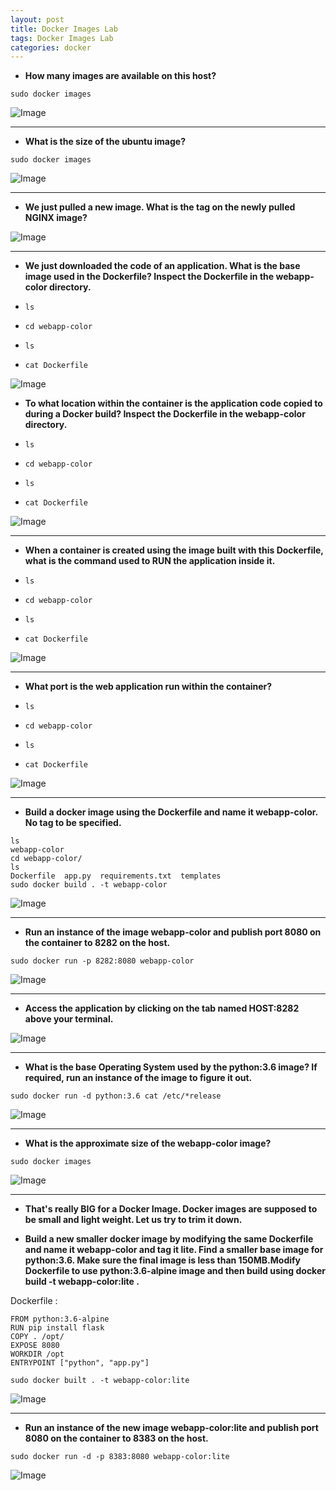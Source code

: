```yaml
---
layout: post
title: Docker Images Lab
tags: Docker Images Lab
categories: docker
---
```


- **How many images are available on this host?**

`sudo docker images`

![Image](/img/images1.png)

---

- **What is the size of the ubuntu image?**

`sudo docker images`

![Image](/img/images2.png)

---

- **We just pulled a new image. What is the tag on the newly pulled NGINX image?**

![Image](/img/images3.png)

---

- **We just downloaded the code of an application. What is the base image used in the Dockerfile? Inspect the Dockerfile in the webapp-color directory.**

- `ls`
- `cd webapp-color`
- `ls`
- `cat Dockerfile`

![Image](/img/images4.png)

- **To what location within the container is the application code copied to during a Docker build? Inspect the Dockerfile in the webapp-color directory.**

- `ls`
- `cd webapp-color`
- `ls`
- `cat Dockerfile`

![Image](/img/images5.png)

---

- **When a container is created using the image built with this Dockerfile, what is the command used to RUN the application inside it.**

- `ls`
- `cd webapp-color`
- `ls`
- `cat Dockerfile`

![Image](/img/images6.png)

---

- **What port is the web application run within the container?**

- `ls`
- `cd webapp-color`
- `ls`
- `cat Dockerfile`

![Image](/img/images7.png)

---

- **Build a docker image using the Dockerfile and name it webapp-color. No tag to be specified.**

```
ls 
webapp-color
cd webapp-color/
ls   
Dockerfile  app.py  requirements.txt  templates
sudo docker build . -t webapp-color
```

![Image](/img/images8.png)

---

- **Run an instance of the image webapp-color and publish port 8080 on the container to 8282 on the host.**

`sudo docker run -p 8282:8080 webapp-color`

![Image](/img/images9.png)

---

- **Access the application by clicking on the tab named HOST:8282 above your terminal.**

![Image](/img/images10.png)

---

- **What is the base Operating System used by the python:3.6 image? If required, run an instance of the image to figure it out.**

`sudo docker run -d python:3.6 cat /etc/*release`

![Image](/img/images11.png)

---

- **What is the approximate size of the webapp-color image?**

`sudo docker images`

![Image](/img/images12.png)

---

- **That's really BIG for a Docker Image. Docker images are supposed to be small and light weight. Let us try to trim it down.**

- **Build a new smaller docker image by modifying the same Dockerfile and name it webapp-color and tag it lite. Find a smaller base image for python:3.6. Make sure the final image is less than 150MB.Modify Dockerfile to use python:3.6-alpine image and then build using docker build -t webapp-color:lite .**

Dockerfile :

```
FROM python:3.6-alpine
RUN pip install flask
COPY . /opt/
EXPOSE 8080
WORKDIR /opt
ENTRYPOINT ["python", "app.py"]
```

`sudo docker built . -t webapp-color:lite`

![Image](/img/images13.png)


---

- **Run an instance of the new image webapp-color:lite and publish port 8080 on the container to 8383 on the host.**

`sudo docker run -d -p 8383:8080 webapp-color:lite`

![Image](/img/images14.png)

































